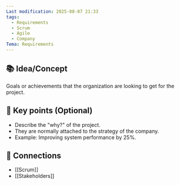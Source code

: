 ```yaml
---
Last modification: 2025-08-07 21:33
tags:
  - Requirements
  - Scrum
  - Agile
  - Company
Tema: Requirements
---
```



## 📚 Idea/Concept
Goals or achievements that the organization are looking to get for the project.

## 📌 Key points (Optional)
- Describe the "why?" of the project.
- They are normally attached to the strategy of the company.
- Example: Improving system performance by 25%.

## 🔗 Connections
- [[Scrum]]
- [[Stakeholders]]
